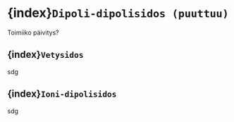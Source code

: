 # {index}`Dipoli-dipolisidos (puuttuu)`
Toimiiko päivitys?

## {index}`Vetysidos`
sdg

## {index}`Ioni-dipolisidos`
sdg